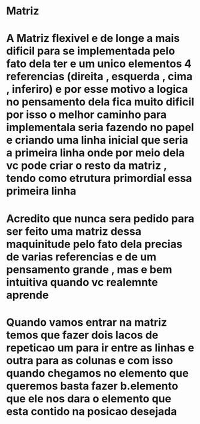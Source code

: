# Matriz

# A Matriz flexivel e de longe a mais dificil para se implementada pelo fato dela ter e um unico elementos 4 referencias (direita , esquerda , cima , inferiro) e por esse motivo a logica no pensamento dela fica muito dificil  por isso o melhor caminho para implementala seria fazendo no papel e criando uma linha inicial que seria a primeira linha onde por meio dela vc pode criar o resto da matriz , tendo como etrutura primordial essa primeira linha

# Acredito que nunca sera pedido para ser feito uma matriz dessa maquinitude pelo fato dela precias de varias referencias e de um pensamento grande , mas e bem intuitiva quando vc realemnte aprende


# Quando vamos entrar na matriz temos que fazer dois lacos de repeticao um para ir entre as linhas e outra para as colunas e com isso  quando chegamos no elemento que queremos basta fazer b.elemento que ele nos dara o elemento que esta contido na posicao desejada
